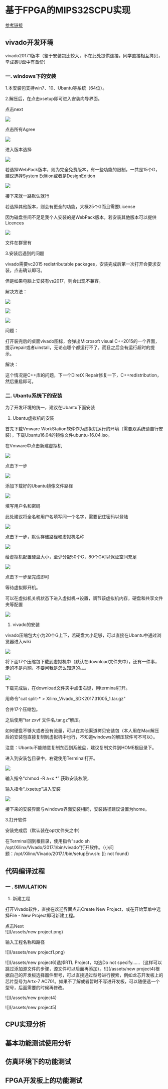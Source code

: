 # 基于FPGA的MIPS32SCPU实现

[参考链接](https://github.com/xyongcn/LoongsonCsprj2017#mips32s-cpu及外设的参考实现)

## vivado开发环境

vivado2017.1版本（鉴于安装包比较大，不在此处提供连接，同学直接相互拷贝，辛成鑫U盘中有备份）

### **一. windows下的安装**

1.本安装包支持win7、10、Ubantu等系统（64位）。

2.解压后，在点击xsetup即可进入安装向导界面。

点击next

![](/assets/import.png)

点击所有Agree

![](/assets/import1.png)

进入版本选择

![](/assets/import2.png)

若选择WebPack版本，则为完全免费版本，有一些功能的限制，一共是15个G，建议选择System Edition或者是DesignEdition

![](/assets/import4.png)

接下来就一路默认就行

若选择其他版本，则会有更全的功能，大概25个G而且需要License

因为磁盘空间不足足我个人安装的是WebPack版本，若安装其他版本可以提供Licences

![](/assets/import5.png)

文件在群里有

3.安装后遇到的问题

vivado需要vc2015 redistributable packages，安装完成后第一次打开会要求安装，点击确认即可。

但是如果电脑上安装有vs2017，则会出现不兼容。

解决方法：

![](/assets/import6.png)

![](/assets/import7.png)

![](/assets/import8.png)

问题：

打开装完后的桌面vivado图标，会弹出Microsoft visual C++2015的一个界面，提示repair或者uinstall，无论点哪个都运行不了，而且之后会有运行超时的提示。

解决：

这个情况是C++库的问题，下一个DiretX Repair修复一下，C++redistribution，然后重启即可。

### 二. Ubantu系统下的安装

为了开发环境的统一，建议在Ubantu下面安装

1. Ubantu虚拟机的安装

首先下载Vmware WorkStation软件作为虚拟机运行的环境（需要双系统请自行安装），下载Ubantu16.04的镜像文件ubuntu-16.04.iso。

在Vmware中点击新建虚拟机

![](/assets/xu1)

点击下一步

![](/assets/xu2.png)

添加下载好的Ubantu镜像文件路径

![](/assets/xu3.png)

填写用户名和密码

此处建议将全名和用户名填写同一个名字，需要记住密码以登陆

![](/assets/xu4)

点击下一步，默认存储路径和虚拟机名称

![](/assets/xu5)

给虚拟机配置硬盘大小，至少分配50个G，80个G可以保证空间充足

![](/assets/xu7)

点击下一步至完成即可

等待虚拟即开机。

可以在虚拟机关机状态下进入虚拟机-&gt;设置，调节该虚拟机内存，硬盘和共享文件夹等配置

![](/assets/xu8)

1. vivado的安装

vivado压缩包大小为20个G上下，若硬盘大小足够，可以直接在Ubantu中通过浏览器进入wiki

![](/assets/xu9)

将下面17个压缩包下载到虚拟机中（默认在download文件夹中），还有一件事，走的不是内网，不要问我是怎么知道的。。。

![](/assets/xu10)

下载完成后，在download文件夹中点击右键，用terminal打开。

用命令"cat split-\* &gt; Xilinx\_Vivado\_SDK2017.31005\_1.tar.gz"

合并17个压缩包。

之后使用“tar zxvf 文件名.tar.gz”解压。

如何硬盘不够大或者没有流量，可以在其他渠道拷贝安装包（本人用在Mac解压后的安装包直接复制到虚拟机中也行，不知道windows的解压软件可不可以）。

注意：Ubantu不能随意复制东西到系统盘，建议复制文件到HOME根目录下。

进入到安装包目录中，右键使用Terminal打开。

![](/assets/xu11)

输入指令“chmod -R a+x \*” 获取安装权限，

输入指令“./xsetup”进入安装

![](/assets/xu12)

接下来的安装界面与windows界面安装相同，安装路径建议设置为home。

3.打开软件

安装完成后（默认装在opt文件夹之中）

在Terminal回到根目录，使用指令”sudo sh /opt/Xilinx/Vivado/2017.1/bin/vivado”打开软件。（小问题：/opt/Xilinx/Vivado/2017.1/bin/setupEnv.sh: \[\[: not found）

## 代码编译过程

### 一 . SIMULATION

1. 新建工程

打开Vivado软件，直接在欢迎界面点击Create New Project，或在开始菜单中选择File - New Project即可新建工程。

点击Next  
![](/assets/new project.png)



输入工程名称和路径

![](/assets/new project1.png)

![](/assets/new project6)选择RTL Project，勾选Do not specify......（这样可以跳过添加源文件的步骤，源文件可以后面再添加）。![](/assets/new project4)根据自己的开发板选择器件型号，可以直接通过型号进行搜索，例如龙芯开发板上的芯片型号为Artx-7 AC701。如果不了解或者暂时不写进开发板，可以随便选一个型号，后面需要的时候再修改。

![](/assets/new project4)

![](/assets/new project5)

## CPU实现分析

## 基本功能测试使用分析

## 仿真环境下的功能测试

## FPGA开发板上的功能测试



